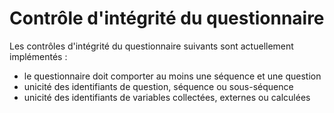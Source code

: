 # Contrôle d'intégrité du questionnaire

Les contrôles d'intégrité du questionnaire suivants sont actuellement implémentés :

- le questionnaire doit comporter au moins une séquence et une question
- unicité des identifiants de question, séquence ou sous-séquence
- unicité des identifiants de variables collectées, externes ou calculées
